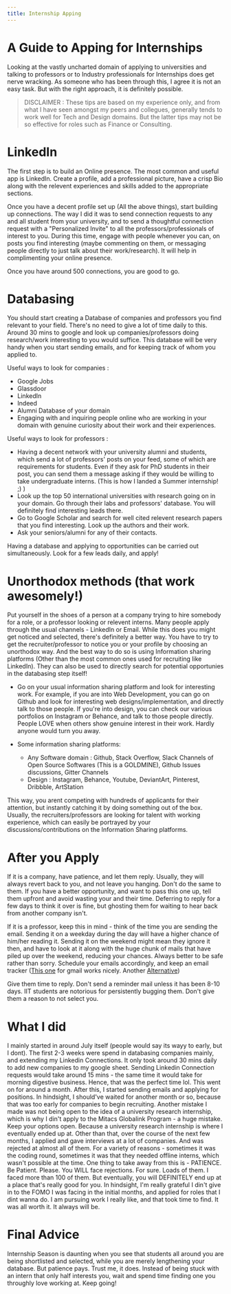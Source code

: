 ```yaml
---
title: Internship Apping
---
```


# **A Guide to Apping for Internships** 

Looking at the vastly uncharted domain of applying to universities and talking to professors or to Industry professionals for Internships does get nerve wracking. As someone who has been through this, I agree it is not an easy task. But with the right approach, it is definitely possible. 

>DISCLAIMER : These tips are based on my experience only, and from what I have seen amongst my peers and collegues, generally tends to work well for Tech and Design domains. But the latter tips may not be so effective for roles such as Finance or Consulting.

# LinkedIn #
The first step is to build an Online presence. The most common and useful app is LinkedIn. Create a profile, add a professional picture, have a crisp Bio along with the relevent experiences and skills added to the appropriate sections. 

Once you have a decent profile set up (All the above things), start building up connections. The way I did it was to send connection requests to any and all student from your university, and to send a thoughtful connection request with a "Personalized Invite" to all the professors/professionals of interest to you. During this time, engage with people whenever you can, on posts you find interesting (maybe commenting on them, or messaging people directly to just talk about their work/research). It will help in complimenting your online presence. 

Once you have around 500 connections, you are good to go.

# Databasing #
You should start creating a Database of companies and professors you find relevant to your field. There's no need to give a lot of time daily to this. Around 30 mins to google and look up companies/professors doing research/work interesting to you would suffice. This database will be very handy when you start sending emails, and for keeping track of whom you applied to. 

Useful ways to look for companies :
- Google Jobs
- Glassdoor
- LinkedIn
- Indeed
- Alumni Database of your domain
- Engaging with and inquiring people online who are working in your domain with genuine curiosity about their work and their experiences. 

Useful ways to look for professors :
- Having a decent network with your university alumni and students, which send a lot of professors' posts on your feed, some of which are requirements for students. Even if they ask for PhD students in their post, you can send them a message asking if they would be willing to take undergraduate interns. (This is how I landed a Summer internship! ;) ) 
- Look up the top 50 international universities with research going on in your domain. Go through their labs and professors' database. You will definitely find interesting leads there. 
- Go to Google Scholar and search for well cited relevent research papers that you find interesting. Look up the authors and their work. 
- Ask your seniors/alumni for any of their contacts.

Having a database and applying to opportunities can be carried out simultaneously. Look for a few leads daily, and apply!

# Unorthodox methods (that work awesomely!) #

Put yourself in the shoes of a person at a company trying to hire somebody for a role, or a professor looking or relevent interns. Many people apply through the usual channels - LinkedIn or Email. While this does you might get noticed and selected, there's definitely a better way. 
You have to try to get the recruiter/professor to notice you or your profile by choosing an unorthodox way. And the best way to do so is using Information sharing platforms (Other than the most common ones used for recruiting like LinkedIn). They can also be used to directly search for potential opportunies in the databasing step itself!

- Go on your usual information sharing platform and look for interesting work. For example, if you are into Web Development, you can go on Github and look for interesting web designs/implementation, and directly talk to those people. If you're into design, you can check our various portfolios on Instagram or Behance, and talk to those people directly. People LOVE when others show genuine interest in their work. Hardly anyone would turn you away.

- Some information sharing platforms:
    - Any Software domain : Github, Stack Overflow, Slack Channels of Open Source Softwares (This is a GOLDMINE), Github Issues discussions, Gitter Channels
    - Design : Instagram, Behance, Youtube, DeviantArt, Pinterest, Dribbble, ArtStation

This way, you arent competing with hundreds of applicants for their attention, but instantly catching it by doing something out of the box. Usually, the recruiters/professors are looking for talent with working experience, which can easily be portrayed by your discussions/contributions on the Information Sharing platforms. 

# After you Apply #

If it is a company, have patience, and let them reply. Usually, they will always revert back to you, and not leave you hanging. Don't do the same to them. If you have a better opportunity, and want to pass this one up, tell them upfront and avoid wasting your and their time. Deferring to reply for a few days to think it over is fine, but ghosting them for waiting to hear back from another company isn't.

If it is a professor, keep this in mind - think of the time you are sending the email. Sending it on a weekday during the day will have a higher chance of him/her reading it. Sending it on the weekend might mean they ignore it then, and have to look at it along with the huge chunk of mails that have piled up over the weekend, reducing your chances. Always better to be safe rather than sorry. Schedule your emails accordingly, and keep an email tracker ([This one](https://chrome.google.com/webstore/detail/unlimited-email-tracker-b/gojogohjgpelafgaeejgelmplndppifh?hl=en) for gmail works nicely. Another [Alternative](https://chrome.google.com/webstore/detail/email-tracker-for-gmail-m/ndnaehgpjlnokgebbaldlmgkapkpjkkb?hl=en))

Give them time to reply. Don't send a reminder mail unless it has been 8-10 days. IIT students are notorious for persistently bugging them. Don't give them a reason to not select you. 

# What I did
I mainly started in around July itself (people would say its wayy to early, but I dont). The first 2-3 weeks were spend in databasing companies mainly, and extending my Linkedin Connections. It only took around 30 mins daily to add new companies to my google sheet. Sending Linkedin Connection requests would take around 15 mins - the same time it would take for morning digestive business. Hence, that was the perfect time lol. This went on for around a month. 
After this, I started sending emails and applying for positions. In hindsight, I should've waited for another month or so, because that was too early for companies to begin recruiting. Another mistake I made was not being open to the idea of a university research internship, which is why I din't apply to the Mitacs Globalink Program - a huge mistake. Keep your options open. Because a university research internship is where I eventually ended up at. 
Other than that, over the course of the next few months, I applied and gave interviews at a lot of companies. And was rejected at almost all of them. For a variety of reasons - sometimes it was the coding round, sometimes it was that they needed offline interns, which wasn't possible at the time. 
One thing to take away from this is - PATIENCE. Be Patient. Please. You WILL face rejections. For sure. Loads of them. I faced more than 100 of them. But eventually, you will DEFINITELY end up at a place that's really good for you. In hindsight, I'm really grateful I din't give in to the FOMO I was facing in the initial months, and applied for roles that I dint wanna do. I am pursuing work I really like, and that took time to find. It was all worth it. It always will be. 


# Final Advice #

Internship Season is daunting when you see that students all around you are being shortlisted and selected, while you are merely lengthening your database. But patience pays. Trust me, it does. Instead of being stuck with an intern that only half interests you, wait and spend time finding one you throughly love working at. 
Keep going!



